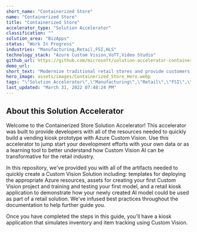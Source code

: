 ```yaml
---
short_name: "Containerized Store"
name: "Containerized Store"
title: "Containerized Store"
accelerator_type: "Solution Accelerator"
classification: ""
solution_area: "BizApps"
status: "Work In Progress"
industries: "Manufacturing,Retail,FSI,HLS"
technology_stack: "Azure Custom Vision,VoTT,Video Studio"
github_url: https://github.com/microsoft/solution-accelerator-containerized-store
demo_url: 
short_text: "Modernize traditional retail stores and provide customers with new, easier ways to purchase goods while on-the-go, or find new ways to engage their customers."
hero_image: assets/images/Containerized_Store_Hero.webp
tags: "\"Solution Accelerator\",\"Manufacturing\",\"Retail\",\"FSI\",\"HLS\",\"Azure Custom Vision\",\"VoTT\",\"Video Studio\""
last_updated: "March 31, 2022 07:48:24 PM"
---
```

## About this Solution Accelerator

Welcome to the Containerized Store Solution Accelerator! This accelerator was built to provide developers with all of the resources needed to quickly build a vending kiosk prototype with Azure Custom Vision. Use this accelerator to jump start your development efforts with your own data or as a learning tool to better understand how Custom Vision AI can be transformative for the retail industry.

In this repository, we've provided you with all of the artifacts needed to quickly create a Custom Vision Solution including: templates for deploying the appropriate Azure resources, assets for creating your first Custom Vision project and training and testing your first model, and a retail kiosk application to demonstrate how your newly created AI model could be used as part of a retail solution. We've infused best practices throughout the documentation to help further guide you.

Once you have completed the steps in this guide, you'll have a kiosk application that simulates inventory and item tracking using Custom Vision.
